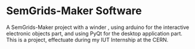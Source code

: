 # SemGrids-Maker Software

A SemGrids-Maker project with a winder , using arduino for the interactive electronic objects part, and using PyQt for the desktop application part.
This is a project, effectuate during my IUT Internship at the CERN.
